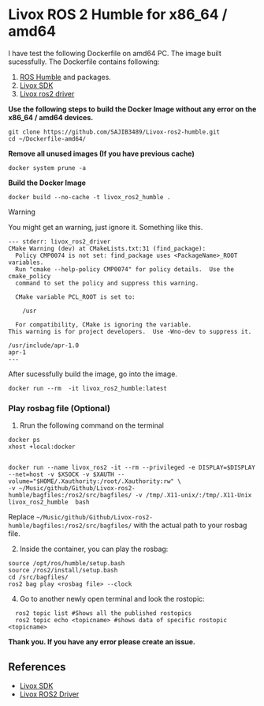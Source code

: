 # Livox ROS 2 Humble for x86_64 / amd64


I have test the following Dockerfile on amd64 PC. The image built sucessfully. The Dockerfile contains following:
1. [ROS Humble](https://hub.docker.com/layers/arm64v8/ros/humble/images/sha256-b0b9bb05b0dceb08acc0e640c5b1c8a205da350369881d61b4ef42715ee42a63?context=explore) and packages.
2. [Livox SDK](https://github.com/SAJIB3489/Livox-SDK.git)
3. [Livox ros2 driver](https://github.com/SAJIB3489/livox_ros2_driver.git)

**Use the following steps to build the Docker Image without any error on the x86_64 / amd64 devices.**


```
git clone https://github.com/SAJIB3489/Livox-ros2-humble.git
cd ~/Dockerfile-amd64/
```

**Remove all unused images (If you have previous cache)**

```
docker system prune -a
```
**Build the Docker Image**

```
docker build --no-cache -t livox_ros2_humble .
```

> [!WARNING]
> You might get an warning, just ignore it. Something like this.

```
--- stderr: livox_ros2_driver
CMake Warning (dev) at CMakeLists.txt:31 (find_package):
  Policy CMP0074 is not set: find_package uses <PackageName>_ROOT variables.
  Run "cmake --help-policy CMP0074" for policy details.  Use the cmake_policy
  command to set the policy and suppress this warning.

  CMake variable PCL_ROOT is set to:

    /usr

  For compatibility, CMake is ignoring the variable.
This warning is for project developers.  Use -Wno-dev to suppress it.

/usr/include/apr-1.0
apr-1
---
```


After sucessfully build the image, go into the image. 

```
docker run --rm  -it livox_ros2_humble:latest
```

### Play rosbag file (Optional)


1. Rrun the following command on the terminal

```
docker ps
xhost +local:docker


docker run --name livox_ros2 -it --rm --privileged -e DISPLAY=$DISPLAY --net=host -v $XSOCK -v $XAUTH --volume="$HOME/.Xauthority:/root/.Xauthority:rw" \
-v ~/Music/github/Github/Livox-ros2-humble/bagfiles:/ros2/src/bagfiles/ -v /tmp/.X11-unix/:/tmp/.X11-Unix  livox_ros2_humble  bash
```


Replace ``~/Music/github/Github/Livox-ros2-humble/bagfiles:/ros2/src/bagfiles/`` with the actual path to your rosbag file.

2. Inside the container, you can play the rosbag:

```
source /opt/ros/humble/setup.bash
source /ros2/install/setup.bash
cd /src/bagfiles/
ros2 bag play <rosbag file> --clock
```

4. Go to another newly open terminal and look the rostopic:

```
  ros2 topic list #Shows all the published rostopics
  ros2 topic echo <topicname> #shows data of specific rostopic <topicname>
```

**Thank you. If you have any error please create an issue.**

## References

- [Livox SDK](https://github.com/SAJIB3489/Livox-SDK.git)
- [Livox ROS2 Driver](https://github.com/Duna-System/livox_ros2_driver)
